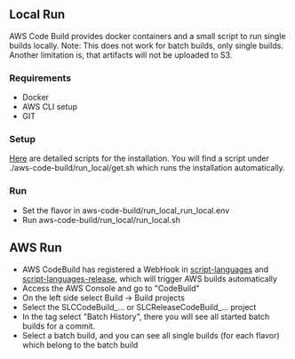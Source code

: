 ## Local Run

AWS Code Build provides docker containers and a small script to run single builds locally.
Note: This does not work for batch builds, only single builds.
Another limitation is, that artifacts will not be uploaded to S3.

### Requirements
- Docker
- AWS CLI setup
- GIT


### Setup

[Here](https://docs.aws.amazon.com/codebuild/latest/userguide/use-codebuild-agent.html) are detailed scripts for the installation. 
You will find a script under ./aws-code-build/run_local/get.sh which runs the installation automatically.

### Run

- Set the flavor in aws-code-build/run_local_run_local.env
- Run aws-code-build/run_local/run_local.sh




## AWS Run

- AWS CodeBuild has registered a WebHook in [script-languages](https://github.com/exasol/script-languages) and [script-languages-release](https://github.com/exasol/script-languages-release), which will trigger AWS builds automatically
- Access the AWS Console and go to "CodeBuild"
- On the left side select Build -> Build projects 
- Select the SLCCodeBuild_... or SLCReleaseCodeBuild_... project
- In the tag select "Batch History", there you will see all started batch builds for a commit.
- Select a batch build, and you can see all single builds (for each flavor) which belong to the batch build